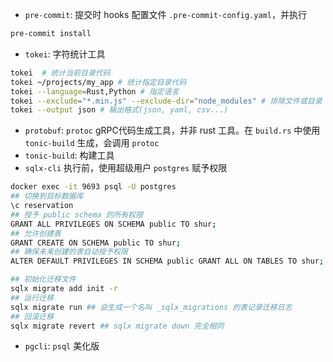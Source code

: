 - `pre-commit`: 提交时 hooks
配置文件 `.pre-commit-config.yaml`，并执行
```zsh
pre-commit install
```
- `tokei`: 字符统计工具

```zsh
tokei  # 统计当前目录代码
tokei ~/projects/my_app # 统计指定目录代码
tokei --language=Rust,Python # 指定语言
tokei --exclude="*.min.js" --exclude-dir="node_modules" # 排除文件或目录
tokei --output json # 输出格式(json, yaml, csv...)
```
- `protobuf`: `protoc` gRPC代码生成工具，并非 rust 工具。在 `build.rs` 中使用 `tonic-build` 生成，会调用 `protoc`
- `tonic-build`: 构建工具
- `sqlx-cli`
执行前，使用超级用户 `postgres` 赋予权限
```zsh
docker exec -it 9693 psql -U postgres
## 切换到目标数据库
\c reservation
## 授予 public schema 的所有权限
GRANT ALL PRIVILEGES ON SCHEMA public TO shur;
## 允许创建表
GRANT CREATE ON SCHEMA public TO shur;
## 确保未来创建的表自动授予权限
ALTER DEFAULT PRIVILEGES IN SCHEMA public GRANT ALL ON TABLES TO shur;
```


```zsh
## 初始化迁移文件
sqlx migrate add init -r
## 运行迁移
sqlx migrate run ## 会生成一个名叫 _sqlx_migrations 的表记录迁移日志
## 回滚迁移
sqlx migrate revert ## sqlx migrate down 完全相同
```
- `pgcli`: `psql` 美化版
